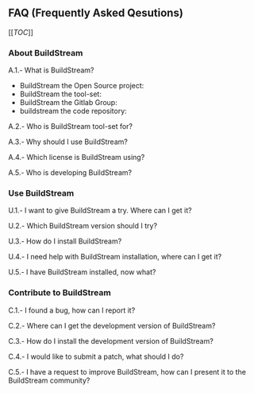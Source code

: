 ## FAQ (Frequently Asked Qesutions)

[[_TOC_]]

### About BuildStream

A.1.- What is BuildStream?

* BuildStream the Open Source project:
* BuildStream the tool-set:
* BuildStream the Gitlab Group:
* buildstream the code repository:

A.2.- Who is BuildStream tool-set for?


A.3.- Why should I use BuildStream?


A.4.- Which license is BuildStream using?

A.5.- Who is developing BuildStream?


### Use BuildStream

U.1.- I want to give BuildStream a try. Where can I get it?

U.2.- Which BuildStream version should I try?

U.3.- How do I install BuildStream?

U.4.- I need help with BuildStream installation, where can I get it?

U.5.- I have BuildStream installed, now what?


### Contribute to BuildStream

C.1.- I found a bug, how can I report it?

C.2.- Where can I get the development version of BuildStream?

C.3.- How do I install the development version of BuildStream?

C.4.- I would like to submit a patch, what should I do?

C.5.- I have a request to improve BuildStream, how can I present it to the BuildStream community?


